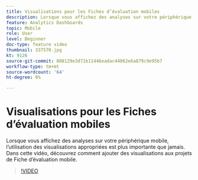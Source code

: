 ```yaml
---
title: Visualisations pour les Fiches d’évaluation mobiles
description: Lorsque vous affichez des analyses sur votre périphérique mobile, l’utilisation des visualisations appropriées est plus importante que jamais. Dans cette vidéo, découvrez comment ajouter des visualisations aux projets de Fiche d’évaluation mobile.
feature: Analytics Dashboards
topic: Mobile
role: User
level: Beginner
doc-type: feature video
thumbnail: 337570.jpg
kt: 9126
source-git-commit: 808129e3d71b11446eadac44862e6a879c9e95b7
workflow-type: tm+mt
source-wordcount: '64'
ht-degree: 0%

---
```



# Visualisations pour les Fiches d’évaluation mobiles

Lorsque vous affichez des analyses sur votre périphérique mobile, l’utilisation des visualisations appropriées est plus importante que jamais. Dans cette vidéo, découvrez comment ajouter des visualisations aux projets de Fiche d’évaluation mobile.

>[!VIDEO](https://video.tv.adobe.com/v/337570/?quality=12&learn=on)
